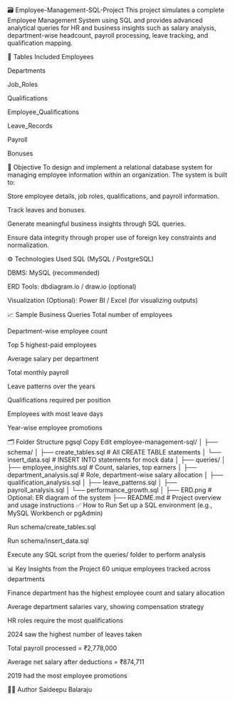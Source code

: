 🗃️ Employee-Management-SQL-Project
This project simulates a complete Employee Management System using SQL and provides advanced analytical queries for HR and business insights such as salary analysis, department-wise headcount, payroll processing, leave tracking, and qualification mapping.

🧾 Tables Included
Employees

Departments

Job_Roles

Qualifications

Employee_Qualifications

Leave_Records

Payroll

Bonuses

📌 Objective
To design and implement a relational database system for managing employee information within an organization. The system is built to:

Store employee details, job roles, qualifications, and payroll information.

Track leaves and bonuses.

Generate meaningful business insights through SQL queries.

Ensure data integrity through proper use of foreign key constraints and normalization.

⚙️ Technologies Used
SQL (MySQL / PostgreSQL)

DBMS: MySQL (recommended)

ERD Tools: dbdiagram.io / draw.io (optional)

Visualization (Optional): Power BI / Excel (for visualizing outputs)

📈 Sample Business Queries
Total number of employees

Department-wise employee count

Top 5 highest-paid employees

Average salary per department

Total monthly payroll

Leave patterns over the years

Qualifications required per position

Employees with most leave days

Year-wise employee promotions

🗂️ Folder Structure
pgsql
Copy
Edit
employee-management-sql/
│
├── schema/
│   ├── create_tables.sql         # All CREATE TABLE statements
│   └── insert_data.sql           # INSERT INTO statements for mock data
│
├── queries/
│   ├── employee_insights.sql     # Count, salaries, top earners
│   ├── department_analysis.sql   # Role, department-wise salary allocation
│   ├── qualification_analysis.sql
│   ├── leave_patterns.sql
│   ├── payroll_analysis.sql
│   └── performance_growth.sql
│
├── ERD.png                       # Optional: ER diagram of the system
├── README.md                     # Project overview and usage instructions
✅ How to Run
Set up a SQL environment (e.g., MySQL Workbench or pgAdmin)

Run schema/create_tables.sql

Run schema/insert_data.sql

Execute any SQL script from the queries/ folder to perform analysis

📊 Key Insights from the Project
60 unique employees tracked across departments

Finance department has the highest employee count and salary allocation

Average department salaries vary, showing compensation strategy

HR roles require the most qualifications

2024 saw the highest number of leaves taken

Total payroll processed = ₹2,778,000

Average net salary after deductions = ₹874,711

2019 had the most employee promotions

👨‍💻 Author
Saideepu Balaraju
